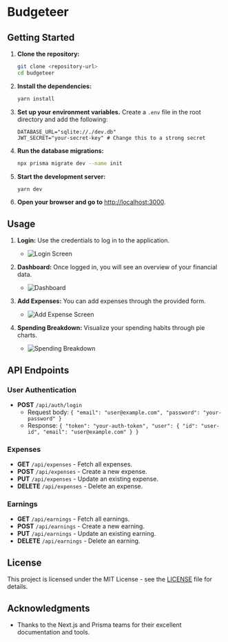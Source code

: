 # Budgeteer

## Getting Started

1. **Clone the repository:**

   ```bash
   git clone <repository-url>
   cd budgeteer
   ```

2. **Install the dependencies:**

   ```bash
   yarn install
   ```

3. **Set up your environment variables.** Create a `.env` file in the root directory and add the following:

   ```
   DATABASE_URL="sqlite://./dev.db"
   JWT_SECRET="your-secret-key" # Change this to a strong secret
   ```

4. **Run the database migrations:**

   ```bash
   npx prisma migrate dev --name init
   ```

5. **Start the development server:**

   ```bash
   yarn dev
   ```

6. **Open your browser and go to** [http://localhost:3000](http://localhost:3000).

## Usage

1. **Login:** Use the credentials to log in to the application.
   - ![Login Screen](![image](https://github.com/user-attachments/assets/d238a37e-3f56-4182-b23e-5be35630de16)
)

2. **Dashboard:** Once logged in, you will see an overview of your financial data.
   - ![Dashboard](![image](https://github.com/user-attachments/assets/aa76a1de-cc84-4924-b70b-f730491186f5)
)

3. **Add Expenses:** You can add expenses through the provided form.
   - ![Add Expense Screen](![image](https://github.com/user-attachments/assets/b9563264-bbe6-4aa1-b6c7-c1954916cf83)
)

4. **Spending Breakdown:** Visualize your spending habits through pie charts.
   - ![Spending Breakdown](![image](https://github.com/user-attachments/assets/4e52739c-47bb-4b5a-b4e3-650ac456307b)
)

## API Endpoints

### User Authentication

- **POST** `/api/auth/login`
  - Request body: `{ "email": "user@example.com", "password": "your-password" }`
  - Response: `{ "token": "your-auth-token", "user": { "id": "user-id", "email": "user@example.com" } }`

### Expenses

- **GET** `/api/expenses` - Fetch all expenses.
- **POST** `/api/expenses` - Create a new expense.
- **PUT** `/api/expenses` - Update an existing expense.
- **DELETE** `/api/expenses` - Delete an expense.

### Earnings

- **GET** `/api/earnings` - Fetch all earnings.
- **POST** `/api/earnings` - Create a new earning.
- **PUT** `/api/earnings` - Update an existing earning.
- **DELETE** `/api/earnings` - Delete an earning.

## License

This project is licensed under the MIT License - see the [LICENSE](LICENSE) file for details.

## Acknowledgments

- Thanks to the Next.js and Prisma teams for their excellent documentation and tools.
